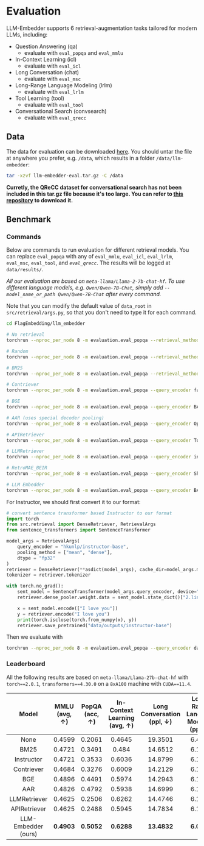 # Evaluation

LLM-Embedder supports 6 retrieval-augmentation tasks tailored for modern LLMs, including:
- Question Answering (qa)
  - evaluate with `eval_popqa` and `eval_mmlu`
- In-Context Learning (icl)
  - evaluate with `eval_icl`
- Long Conversation (chat)
  - evaluate with `eval_msc`
- Long-Range Language Modeling (lrlm)
  - evaluate with `eval_lrlm`
- Tool Learning (tool)
  - evaluate with `eval_tool`
- Conversational Search (convsearch)
  - evaluate with `eval_qrecc`

## Data
The data for evaluation can be downloaded [here](https://huggingface.co/datasets/namespace-Pt/llm-embedder-data/resolve/main/llm-embedder-eval.tar.gz). You should untar the file at anywhere you prefer, e.g. `/data`, which results in a folder `/data/llm-embedder`:
```bash
tar -xzvf llm-embedder-eval.tar.gz -C /data
```

**Curretly, the QReCC dataset for conversational search has not been included in this tar.gz file because it's too large. You can refer to [this repository](https://github.com/apple/ml-qrecc) to download it.**

## Benchmark
### Commands
Below are commands to run evaluation for different retrieval models. You can replace `eval_popqa` with any of `eval_mmlu`, `eval_icl`, `eval_lrlm`, `eval_msc`, `eval_tool`, and *`eval_qrecc`*. The results will be logged at `data/results/`.

*All our evaluation are based on `meta-llama/Llama-2-7b-chat-hf`. To use different language models, e.g. `Qwen/Qwen-7B-Chat`, simply add `--model_name_or_path Qwen/Qwen-7B-Chat` after every command.*

Note that you can modify the default value of `data_root` in `src/retrieval/args.py`, so that you don't need to type it for each command.

```bash
cd FlagEmbedding/llm_embedder

# No retrieval
torchrun --nproc_per_node 8 -m evaluation.eval_popqa --retrieval_method no --data_root /data/llm-embedder

# Random
torchrun --nproc_per_node 8 -m evaluation.eval_popqa --retrieval_method random --data_root /data/llm-embedder

# BM25
torchrun --nproc_per_node 8 -m evaluation.eval_popqa --retrieval_method bm25 --data_root /data/llm-embedder

# Contriever
torchrun --nproc_per_node 8 -m evaluation.eval_popqa --query_encoder facebook/Contriever --dense_metric ip --add_instruction False --data_root /data/llm-embedder

# BGE
torchrun --nproc_per_node 8 -m evaluation.eval_popqa --query_encoder BAAI/bge-base-en --version bge --data_root /data/llm-embedder

# AAR (uses special decoder pooling)
torchrun --nproc_per_node 8 -m evaluation.eval_popqa --query_encoder OpenMatch/AAR-ANCE --pooling_method decoder --add_instruction False --data_root /data/llm-embedder

# APIRetriever
torchrun --nproc_per_node 8 -m evaluation.eval_popqa --query_encoder ToolBench/ToolBench_IR_bert_based_uncased --pooling_method mean --dense_metric ip --add_instruction False --data_root /data/llm-embedder

# LLMRetriever
torchrun --nproc_per_node 8 -m evaluation.eval_popqa --query_encoder intfloat/llm-retriever-base --add_instruction false --pooling_method mean --data_root /data/llm-embedder

# RetroMAE_BEIR
torchrun --nproc_per_node 8 -m evaluation.eval_popqa --query_encoder Shitao/RetroMAE_BEIR --dense_metric ip --add_instruction False --data_root /data/llm-embedder

# LLM Embedder
torchrun --nproc_per_node 8 -m evaluation.eval_popqa --query_encoder BAAI/llm-embedder --version llm-embedder --data_root /data/llm-embedder
```

For Instructor, we should first convert it to our format:
```python
# convert sentence transformer based Instructor to our format
import torch
from src.retrieval import DenseRetriever, RetrievalArgs
from sentence_transformers import SentenceTransformer

model_args = RetrievalArgs(
    query_encoder = "hkunlp/instructor-base",
    pooling_method = ["mean", "dense"],
    dtype = "fp32"
)
retriever = DenseRetriever(**asdict(model_args), cache_dir=model_args.model_cache_dir)
tokenizer = retriever.tokenizer

with torch.no_grad():
    sent_model = SentenceTransformer(model_args.query_encoder, device="cpu")
    retriever.dense_pooler.weight.data = sent_model.state_dict()["2.linear.weight"]

    x = sent_model.encode(["I love you"])
    y = retriever.encode("I love you")
    print(torch.isclose(torch.from_numpy(x), y))
    retriever.save_pretrained("data/outputs/instructor-base")
```
Then we evaluate with 
```bash
torchrun --nproc_per_node 8 -m evaluation.eval_popqa --query_encoder data/outputs/instructor-base/encoder --pooling_method mean dense --version instructor --data_root /data/llm-embedder
```


### Leaderboard
All the following results are based on `meta-llama/Llama-27b-chat-hf` with `torch==2.0.1`, `transformers==4.30.0` on a `8xA100` machine with `CUDA==11.4`.

|Model|MMLU (avg, $\uparrow$)|PopQA (acc, $\uparrow$)|In-Context Learning (avg, $\uparrow$)|Long Conversation (ppl, $\downarrow$)|Long-Range Language Modeling (ppl, $\downarrow$)|Tool Learning (ndcg, $\uparrow$)|Conversational Search (ndcg, $\uparrow$)|
|:-:|:-:|:-:|:-:|:-:|:-:|:-:|:-:|
|None|0.4599|0.2061|0.4645|19.3501|6.4003|--|--|
|BM25|0.4721|0.3491|0.484|14.6512|6.1558|0.5115|0.4341|
|Instructor|0.4721|0.3533|0.6036|14.8799|6.1733|0.3882|0.2863|
|Contriever|0.4684|0.3276|0.6009|14.2129|6.1305|0.4904|0.3563|
|BGE|0.4896|0.4491|0.5974|14.2943|6.1335|0.5761|0.3856|
|AAR|0.4826|0.4792|0.5938|14.6999|6.1528|0.42|0.2877|
|LLMRetriever|0.4625|0.2506|0.6262|14.4746|6.1750|0.1321|0.0234|
|APIRetriever|0.4625|0.2488|0.5945|14.7834|6.1833|0.8017|0.1137|
|LLM-Embedder (ours)|**0.4903**|**0.5052**|**0.6288**|**13.4832**|**6.0972**|**0.8645**|**0.5053**|


